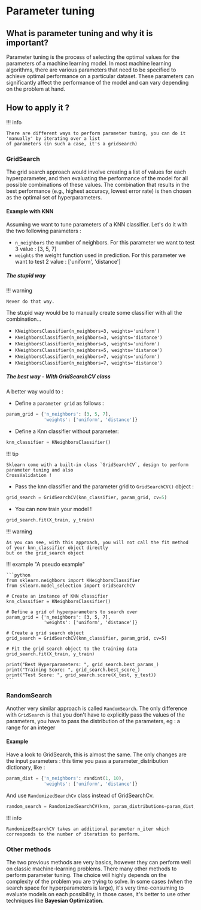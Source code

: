 # Parameter tuning

## What is parameter tuning and why it is important? 

Parameter tuning is the process of selecting the optimal values for the parameters of a machine learning model. 
In most machine learning algorithms, there are various parameters that need to be specified to achieve optimal 
performance on a particular dataset. These parameters can significantly affect the performance of the model and can 
vary depending on the problem at hand.

## How to apply it ? 
!!! info

    There are different ways to perform parameter tuning, you can do it 'manually' by iterating over a list
    of parameters (in such a case, it's a gridsearch)

### GridSearch
The grid search approach would involve creating a list of values for each hyperparameter, and then evaluating the 
performance of the model for all possible combinations of these values. The combination that results in the best 
performance (e.g., highest accuracy, lowest error rate) is then chosen as the optimal set of hyperparameters.

#### Example with KNN
Assuming we want to tune parameters of a KNN classifier. Let's do it with the two following parameters : 

* `n_neighbors` the number of neighbors. 
For this parameter we want to test 3 value : [3, 5, 7]
* `weights` the weight function used in prediction. 
For this parameter we want to test 2 value : ['uniform', 'distance']

##### The stupid way
!!! warning

    Never do that way.

The stupid way would be to manually create some classifier with all the combination...

* `KNeighborsClassifier(n_neighbors=3, weights='uniform')` 
* `KNeighborsClassifier(n_neighbors=3, weights='distance')` 
* `KNeighborsClassifier(n_neighbors=5, weights='uniform')` 
* `KNeighborsClassifier(n_neighbors=5, weights='distance')` 
* `KNeighborsClassifier(n_neighbors=7, weights='uniform')` 
* `KNeighborsClassifier(n_neighbors=7, weights='distance')` 

##### The best way - With GridSearchCV class
A better way would to :

* Define a ``parameter grid`` as follows :
```python
param_grid = {'n_neighbors': [3, 5, 7],
              'weights': ['uniform', 'distance']}
```

* Define a Knn classifier without parameter:
````python
knn_classifier = KNeighborsClassifier()
````

!!! tip

    Sklearn come with a built-in class `GridSearchCV`, design to perform parameter tuning and also
    CrossValidation !
* Pass the knn classifier and the parameter grid to `GridSearchCV()` object :
````python
grid_search = GridSearchCV(knn_classifier, param_grid, cv=5)
````
* You can now train your model !
````python
grid_search.fit(X_train, y_train)
````
!!! warning
    
    As you can see, with this approach, you will not call the fit method of your knn_classifier object directly
    but on the grid_search object

!!! example "A pseudo example"

    ```python
    from sklearn.neighbors import KNeighborsClassifier
    from sklearn.model_selection import GridSearchCV
    
    # Create an instance of KNN classifier
    knn_classifier = KNeighborsClassifier()
    
    # Define a grid of hyperparameters to search over
    param_grid = {'n_neighbors': [3, 5, 7],
                  'weights': ['uniform', 'distance']}
    
    # Create a grid search object
    grid_search = GridSearchCV(knn_classifier, param_grid, cv=5)
    
    # Fit the grid search object to the training data
    grid_search.fit(X_train, y_train)
    
    print("Best Hyperparameters: ", grid_search.best_params_)
    print("Training Score: ", grid_search.best_score_)
    print("Test Score: ", grid_search.score(X_test, y_test))
    ```


### RandomSearch
Another very similar approach is called `RandomSearch`. The only difference with `GridSearch` is that you don't have to
explicitly pass the values of the parameters, you have to pass the distribution of the parameters, eg : a range for an 
integer

#### Example
Have a look to GridSearch, this is almost the same. The only changes are the input parameters : 
this time you pass a parameter_distribution dictionary, like : 
```python
param_dist = {'n_neighbors': randint(1, 10),
              'weights': ['uniform', 'distance']}
```

And use `RandomizedSearchCv` class instead of GridSearchCv.
````python
random_search = RandomizedSearchCV(knn, param_distributions=param_dist, cv=5, n_iter=20, random_state=42)
````
!!! info

    RandomizedSearchCV takes an additional parameter n_iter which corresponds to the number of iteration to perform.


### Other methods
The two previous methods are very basics, however they can perform well on classic machine-learning problems. 
There many other methods to perform parameter tuning. The choice will highly depends on the complexity of the problem
you are trying to solve. In some cases (when the search space for hyperparameters is large), it's very time-consuming to
evaluate models on each possibility, in those cases, it's better to use other techniques like **Bayesian Optimization**.

